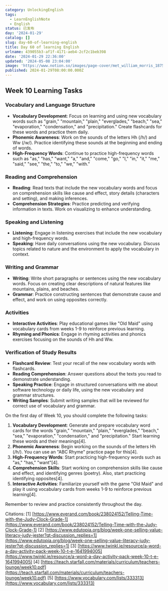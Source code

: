 ```yaml
---
category: UnlockingEnglish
tags:
  - LearnEnglishNote
  - English
status: 已发布
day: '2024-01-29'
catalog: []
slug: day-60-of-learning-english
title: Day 60 of learning English
urlname: 439055b3-af1f-4171-aeb4-2cf2c1beb398
date: '2024-01-29 22:36:00'
updated: '2024-05-08 23:04:00'
image: 'https://www.notion.so/images/page-cover/met_william_morris_1875.jpg'
published: 2024-01-29T08:00:00.000Z
---
```


## Week 10 Learning Tasks


### Vocabulary and Language Structure

- **Vocabulary Development**: Focus on learning and using new vocabulary words such as "grain," "mountain," "plain," "everglades," "beach," "sea," "evaporation," "condensation," and "precipitation." Create flashcards for these words and practice them daily.
- **Phonemic Awareness**: Work on the sounds of the letters Hh (/h/) and Ww (/w/). Practice identifying these sounds at the beginning and ending of words.
- **High-Frequency Words**: Continue to practice high-frequency words such as "as," "has," "want," "a," "and," "come," "go," "I," "in," "it," "me," "said," "see," "the," "to," "we," "with."

### Reading and Comprehension

- **Reading**: Read texts that include the new vocabulary words and focus on comprehension skills like cause and effect, story details (characters and setting), and making inferences.
- **Comprehension Strategies**: Practice predicting and verifying information in texts. Work on visualizing to enhance understanding.

### Speaking and Listening

- **Listening**: Engage in listening exercises that include the new vocabulary and high-frequency words.
- **Speaking**: Have daily conversations using the new vocabulary. Discuss topics related to nature and the environment to apply the vocabulary in context.

### Writing and Grammar

- **Writing**: Write short paragraphs or sentences using the new vocabulary words. Focus on creating clear descriptions of natural features like mountains, plains, and beaches.
- **Grammar**: Practice constructing sentences that demonstrate cause and effect, and work on using opposites correctly.

### Activities

- **Interactive Activities**: Play educational games like "Old Maid" using vocabulary cards from weeks 1-9 to reinforce previous learning.
- **Rhyming and Phonics**: Engage in rhyming activities and phonics exercises focusing on the sounds of Hh and Ww.

### Verification of Study Results

- **Flashcard Review**: Test your recall of the new vocabulary words with flashcards.
- **Reading Comprehension**: Answer questions about the texts you read to demonstrate understanding.
- **Speaking Practice**: Engage in structured conversations with me about software technology or daily life, using the new vocabulary and grammar structures.
- **Writing Samples**: Submit writing samples that will be reviewed for correct use of vocabulary and grammar.

On the first day of Week 10, you should complete the following tasks:

1. **Vocabulary Development**: Generate and prepare vocabulary word cards for the words "grain," "mountain," "plain," "everglades," "beach," "sea," "evaporation," "condensation," and "precipitation." Start learning these words and their meanings[4].
2. **Phonemic Awareness**: Begin working on the sounds of the letters Hh (/h/). You can use an "ABC Rhyme" practice page for this[4].
3. **High-Frequency Words**: Start practicing high-frequency words such as "as," "has," "want"[4].
4. **Comprehension Skills**: Start working on comprehension skills like cause and effect, and identifying genres (poetry). Also, start practicing identifying opposites[4].
5. **Interactive Activities**: Familiarize yourself with the game "Old Maid" and play it using vocabulary cards from weeks 1-9 to reinforce previous learning[4].

Remember to review and practice consistently throughout the day.


Citations:
[1] [https://www.everand.com/book/238024152/Telling-Time-with-the-Judy-Clock-Grade-1](https://www.everand.com/book/238024152/Telling-Time-with-the-Judy-Clock-Grade-1)
[2] [https://www.edutopia.org/blog/week-one-selling-value-literacy-judy-jester?qt-discussion_replies=1](https://www.edutopia.org/blog/week-one-selling-value-literacy-judy-jester?qt-discussion_replies=1)
[3] [https://www.twinkl.ie/resource/a-word-a-day-activity-pack-week-10-t-e-1641994005](https://www.twinkl.ie/resource/a-word-a-day-activity-pack-week-10-t-e-1641994005)
[4] [https://teach.starfall.com/materials/curriculum/teachers-lounge/week10.pdf](https://teach.starfall.com/materials/curriculum/teachers-lounge/week10.pdf)
[5] [https://www.vocabulary.com/lists/333313](https://www.vocabulary.com/lists/333313)

